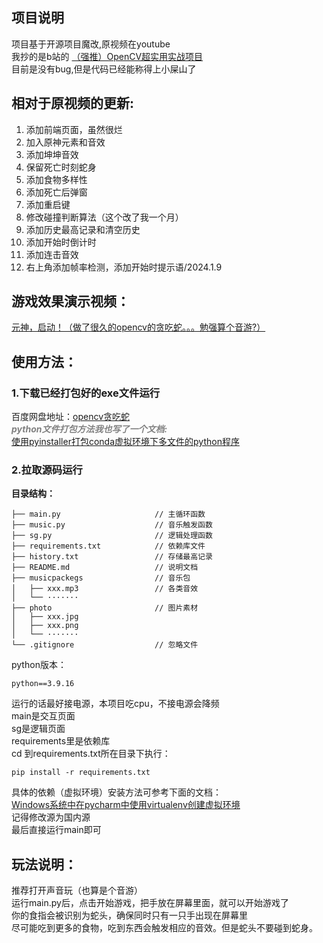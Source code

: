 ## 项目说明
项目基于开源项目魔改,原视频在youtube  
我抄的是b站的 [（强推）OpenCV超实用实战项目](https://www.bilibili.com/video/BV18B4y1c7r4/?buvid=XXFEBBFF261C64214E1B6CFEABEB215A16A68&is_story_h5=false&mid=Y4%2FXgNwV1mMdoN3Znab74g%3D%3D&p=50&plat_id=116&share_from=ugc&share_medium=android&share_plat=android&share_session_id=3a7a93b3-001a-4c59-8735-1f28f8a83e38&share_source=COPY&share_tag=s_i&timestamp=1688711757&unique_k=i6kO3Wu&up_id=46880349&vd_source=681581a43755da31769295c679d5ecad)   
目前是没有bug,但是代码已经能称得上小屎山了  

## 相对于原视频的更新:  
1. 添加前端页面，虽然很烂  
2. 加入原神元素和音效  
3. 添加坤坤音效  
4. 保留死亡时刻蛇身  
5. 添加食物多样性  
6. 添加死亡后弹窗  
7. 添加重启键  
8. 修改碰撞判断算法（这个改了我一个月）  
9. 添加历史最高记录和清空历史  
10. 添加开始时倒计时  
11. 添加连击音效  
12. 右上角添加帧率检测，添加开始时提示语/2024.1.9  

## 游戏效果演示视频：  
[元神，启动！（做了很久的opencv的贪吃蛇。。。勉强算个音游?）](https://www.bilibili.com/video/BV1UP411C7YJ/?share_source=copy_web)

  
## 使用方法：  

### 1.下载已经打包好的exe文件运行  

百度网盘地址：[opencv贪吃蛇](https://pan.baidu.com/s/1rw7uLH-ReM5BjVyY-mQTzw?pwd=1565)  
___<font color=grey>python文件打包方法我也写了一个文档:</font>___  
[使用pyinstaller打包conda虚拟环境下多文件的python程序](https://www.yuque.com/u39067637/maezfz/qqm6xavvkp00blyb?singleDoc#)  
 
### 2.拉取源码运行
**目录结构：**  
```
├── main.py                     // 主循环函数  
├── music.py                    // 音乐触发函数  
├── sg.py                       // 逻辑处理函数
├── requirements.txt            // 依赖库文件
├── history.txt                 // 存储最高记录
├── README.md                   // 说明文档
├── musicpackegs                // 音乐包  
│   ├── xxx.mp3                 // 各类音效  
│   └── ·······                 
├── photo                       // 图片素材
│   ├── xxx.jpg
│   ├── xxx.png  
│   └── ·······
└── .gitignore                  // 忽略文件 
```
python版本：
```
python==3.9.16
```
运行的话最好接电源，本项目吃cpu，不接电源会降频  
main是交互页面  
sg是逻辑页面  
requirements里是依赖库  
cd 到requirements.txt所在目录下执行：  
```
pip install -r requirements.txt
```
具体的依赖（虚拟环境）安装方法可参考下面的文档：  
[Windows系统中在pycharm中使用virtualenv创建虚拟环境](https://www.yuque.com/u39067637/maezfz/mq6euk08x1gybptc?singleDoc#)  
记得修改源为国内源  
最后直接运行main即可  
  
## 玩法说明： 
推荐打开声音玩（也算是个音游）  
运行main.py后，点击开始游戏，把手放在屏幕里面，就可以开始游戏了  
你的食指会被识别为蛇头，确保同时只有一只手出现在屏幕里  
尽可能吃到更多的食物，吃到东西会触发相应的音效。但是蛇头不要碰到蛇身。  

